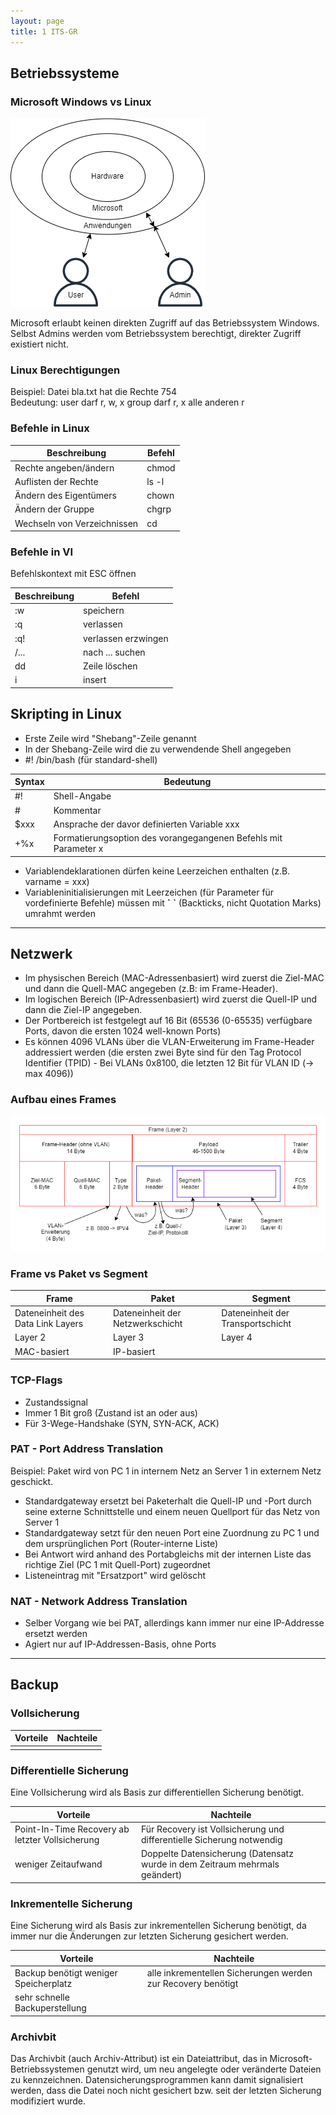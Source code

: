 ```yaml
---
layout: page
title: 1 ITS-GR
---
```


## Betriebssysteme

### Microsoft Windows vs Linux

![Windows](../images/windows.png)

Microsoft erlaubt keinen direkten Zugriff auf das Betriebssystem Windows. Selbst Admins werden vom Betriebssystem berechtigt, direkter Zugriff existiert nicht.

### Linux Berechtigungen

Beispiel: Datei bla.txt hat die Rechte 754 \
Bedeutung:  user darf r, w, x
            group darf r, x
            alle anderen r

### Befehle in Linux

|Beschreibung|Befehl|
|--|--|
|Rechte angeben/ändern|chmod|
|Auflisten der Rechte|ls -l|
|Ändern des Eigentümers|chown|
|Ändern der Gruppe|chgrp|
|Wechseln von Verzeichnissen|cd|

### Befehle in VI

Befehlskontext mit ESC öffnen

|Beschreibung|Befehl|
|--|--|
|:w|speichern|
|:q|verlassen|
|:q!|verlassen erzwingen|
|/...|nach ... suchen|
|dd|Zeile löschen|
|i|insert|

## Skripting in Linux

- Erste Zeile wird "Shebang"-Zeile genannt
- In der Shebang-Zeile wird die zu verwendende Shell angegeben
- #! /bin/bash (für standard-shell)

|Syntax|Bedeutung|
|--|--|
|#!|Shell-Angabe|
|#|Kommentar|
|$xxx|Ansprache der davor definierten Variable xxx|
|+%x|Formatierungsoption des vorangegangenen Befehls mit Parameter x|

- Variablendeklarationen dürfen keine Leerzeichen enthalten (z.B. varname = xxx)
- Variableninitialisierungen mit Leerzeichen (für Parameter für vordefinierte Befehle) müssen mit **\`**    **\`** (Backticks, nicht Quotation Marks) umrahmt werden

---

## Netzwerk

- Im physischen Bereich (MAC-Adressenbasiert) wird zuerst die Ziel-MAC und dann die Quell-MAC angegeben (z.B: im Frame-Header).
- Im logischen Bereich (IP-Adressenbasiert) wird zuerst die Quell-IP und dann die Ziel-IP angegeben.
- Der Portbereich ist festgelegt auf 16 Bit (65536 (0-65535) verfügbare Ports, davon die ersten 1024 well-known Ports)
- Es können 4096 VLANs über die VLAN-Erweiterung im Frame-Header addressiert werden (die ersten zwei Byte sind für den Tag Protocol Identifier (TPID) - Bei VLANs 0x8100, die letzten 12 Bit für VLAN ID (-> max 4096))

### Aufbau eines Frames

![Frameaufbau](../images/frame.png)

### Frame vs Paket vs Segment

|Frame|Paket|Segment|
|--|--|--|
|Dateneinheit des Data Link Layers|Dateneinheit der Netzwerkschicht|Dateneinheit der Transportschicht|
|Layer 2|Layer 3|Layer 4|
|MAC-basiert|IP-basiert||

### TCP-Flags

- Zustandssignal
- Immer 1 Bit groß (Zustand ist an oder aus)
- Für 3-Wege-Handshake (SYN, SYN-ACK, ACK)

### PAT - Port Address Translation

Beispiel: Paket wird von PC 1 in internem Netz an Server 1 in externem Netz geschickt.

- Standardgateway ersetzt bei Paketerhalt die Quell-IP und -Port durch seine externe Schnittstelle und einem neuen Quellport für das Netz von Server 1
- Standardgateway setzt für den neuen Port eine Zuordnung zu PC 1 und dem ursprünglichen Port (Router-interne Liste)
- Bei Antwort wird anhand des Portabgleichs mit der internen Liste das richtige Ziel (PC 1 mit Quell-Port) zugeordnet
- Listeneintrag mit "Ersatzport" wird gelöscht

### NAT - Network Address Translation

- Selber Vorgang wie bei PAT, allerdings kann immer nur eine IP-Addresse ersetzt werden
- Agiert nur auf IP-Addressen-Basis, ohne Ports

---

## Backup

### Vollsicherung

|Vorteile|Nachteile|
|--|--|
|||

### Differentielle Sicherung

Eine Vollsicherung wird als Basis zur differentiellen Sicherung benötigt.

|Vorteile|Nachteile|
|--|--|
|Point-In-Time Recovery ab letzter Vollsicherung|Für Recovery ist Vollsicherung und differentielle Sicherung notwendig|
|weniger Zeitaufwand|Doppelte Datensicherung (Datensatz wurde in dem Zeitraum mehrmals geändert)|

### Inkrementelle Sicherung

Eine Sicherung wird als Basis zur inkrementellen Sicherung benötigt, da immer nur die Änderungen zur letzten Sicherung gesichert werden.

|Vorteile|Nachteile|
|--|--|
|Backup benötigt weniger Speicherplatz|alle inkrementellen Sicherungen werden zur Recovery benötigt|
|sehr schnelle Backuperstellung||

### Archivbit

Das Archivbit (auch Archiv-Attribut) ist ein Dateiattribut, das in Microsoft-Betriebssystemen genutzt wird, um neu angelegte oder veränderte Dateien zu kennzeichnen. Datensicherungsprogrammen kann damit signalisiert werden, dass die Datei noch nicht gesichert bzw. seit der letzten Sicherung modifiziert wurde.
